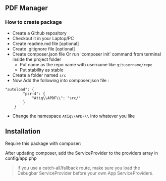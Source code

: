 ## PDF Manager

### How to create package

- Create a Github repository
- Checkout it in your Laptop/PC
- Create readme.md file [optional]
- Create .gitignore file [optional]
- Create composer.json file Or run 'composer init' command from terminal inside the project folder
    - Put name as the repo name with username like `gitusername/repo`
    - Put stability as stable
- Create a folder named `src`
- Now Add the following into composer.json file :
```shell
"autoload": {
        "psr-4": {
            "Atiq\\APDF\\": "src/"
        }
    }
```    
- Change the namespace `Atiq\\APDF\\` into whatever you like



## Installation

Require this package with composer:

After updating composer, add the ServiceProvider to the providers array in config/app.php

> If you use a catch-all/fallback route, make sure you load the Debugbar ServiceProvider before your own App ServiceProviders.

